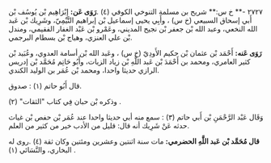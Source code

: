 ٢٧٢٧ -** خ س:** شريح بن مسلمة التنوخي الكوفي (٤) .**رَوَى عَن:** إِبْرَاهِيم بْن يُوسُف بْن أَبي إسحاق السبيعي (خ س) ، وأَبِي يحيى إسماعيل بْن إبراهيم التَّيْمِيّ، وشَرِيك بْن عَبد الله النخعي، وعبد الله بْن جعفر بْن نجيح المديني، وعَمْرو بْن عَبْد الغفار الفقيمي، ومندل بْن علي العنزي، وهياج بْن بسطام البرجمي.

**رَوَى عَنه:** أَحْمَد بْن عثمان بْن حكيم الأَودِيّ (خ س) ، وعَبد الله بْن أسامة العدوي، وعُبَيد بْن كثير العامري، ومحمد بن أَحْمَدَ بْن عَبد اللَّهِ بْن زياد الزيات، وأَبُو حَاتِم مُحَمَّد بْن إدريس الرازي حديثا واحدا، ومحمد بْن عُمَر بن الوليد الكندي.

قال أَبُو حاتم (١) : صدوق.

وذكره بْن حبان فِي كتاب "الثقات" (٢) .

وَقَال عَبْد الرَّحْمَنِ بْن أَبي حاتم (٣) : سمع منه أبي حديثا واحدا عند عُمَر بْن حفص بْن غياث حدثه عَنْ شَرِيك أنه قال: قليل من الأدب خير من كثير من العلم.

**قال مُحَمَّد بْن عَبد اللَّهِ الحضرمي:** مات سنة اثنتين وعشرين ومئتين وكان ثقة (٤) .روى له البخاري، والنَّسَائي (١) .